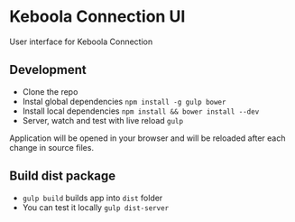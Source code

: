 
# Keboola Connection UI

User interface for Keboola Connection



## Development

* Clone the repo
* Instal global dependencies `npm install -g gulp bower`
* Install local dependencies `npm install && bower install --dev`
* Server, watch and test with live reload `gulp`

Application will be opened in your browser and will be reloaded after each change in source files.


## Build dist package

* `gulp build` builds app into `dist` folder
* You can test it locally `gulp dist-server`